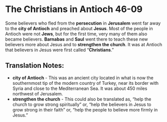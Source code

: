 The Christians in Antioch 46-09
=================================


Some believers who fled from the **persecution** in **Jerusalem** went
far away to the **city of Antioch** and preached about **Jesus**. Most
of the people in Antioch were not **Jews**, but for the first time, very
many of them also became believers.  **Barnabas** and **Saul** went there
to teach these new believers more about Jesus and to **strengthen the
church**. It was at Antioch that believers in Jesus were first called
“**Christians**.”

Translation Notes:
------------------

-   **city of Antioch** - This was an ancient city located in what is
    now the southernmost tip of the modern country of Turkey, near its
    border with Syria and close to the Mediterranean Sea. It was about
    450 miles northwest of Jerusalem.
-   **strengthen the church** - This could also be translated as, “help
    the church to grow strong spiritually” or, “help the believers
    in Jesus to grow strong in their faith” or, “help the people to
    believe more firmly in Jesus.”

